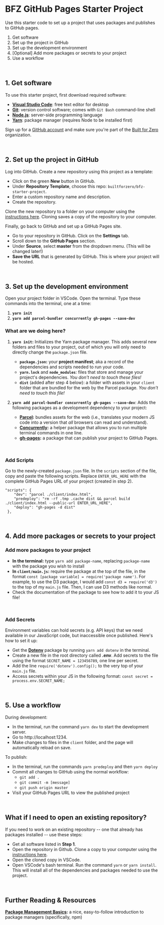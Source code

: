 # BFZ GitHub Pages Starter Project

Use this starter code to set up a project that uses packages and publishes to GitHub pages.

1. Get software
2. Set up the project in GitHub
3. Set up the development environment
4. [Optional] Add more packages or secrets to your project
5. Use a workflow


<br />

## 1. Get software

To use this starter project, first download required software:

- [**Visual Studio Code**](https://code.visualstudio.com/): free text editor for desktop
- [**Git**](https://git-scm.com/): version control software; comes with `Git Bash` command-line shell
- [**Node.js**](https://nodejs.org/en/): server-side programming language
- [**Yarn**](https://classic.yarnpkg.com/en/docs/install/#windows-stable): package manager (requires Node to be installed first)

Sign up for a [GitHub account](https://github.com/) and make sure you're part of the [Built for Zero](https://github.com/builtforzero) organization.

<br />

## 2. Set up the project in GitHub

Log into GitHub. Create a new repository using this project as a template:

- Click on the green **New** button in GitHub.
- Under **Repository Template**, choose this repo: `builtforzero/bfz-starter-project`. 
- Enter a custom repository name and description. 
- Create the repository.

Clone the new repository to a folder on your computer using the [instructions here](https://docs.github.com/en/github/creating-cloning-and-archiving-repositories/cloning-a-repository). Cloning saves a copy of the repository to your computer.

Finally, go back to GitHub and set up a GitHub Pages site.

- Go to your repository in GitHub. Click on the **Settings** tab.
- Scroll down to the **GitHub Pages** section.
- Under **Source**, select **master** from the dropdown menu. (This will be changed later!)
- **Save the URL** that is generated by GitHub. This is where your project will be hosted.

<br />

## 3. Set up the development environment

Open your project folder in VSCode. Open the terminal. Type these commands into the terminal, one at a time:

1. **`yarn init`**
2. **`yarn add parcel-bundler concurrently gh-pages --save-dev`**

### What are we doing here?

1. **`yarn init`:** Initializes the Yarn package manager. This adds several new folders and files to your project, out of which you will only need to directly change the `package.json` file.

    - **`package.json`:** your **project manifest**; aka a record of the dependencies and scripts needed to run your code.
    - **`yarn.lock`** and **`node_modules`**: files that store and manage your project's dependencies. *You don't need to touch these files!*
    - **`dist`** (added after step 4 below): a folder with assets in your `client` folder that are bundled for the web by the Parcel package. *You don't need to touch this file!*

2. **`yarn add parcel-bundler concurrently gh-pages --save-dev`**: Adds the following packages as a development dependency to your project:

    - **[Parcel](https://parceljs.org/):** bundles assets for the web (i.e., translates your modern JS code into a version that *all* browsers can read and understand).
    - **[Concurrently](https://www.npmjs.com/package/concurrently):** a helper package that allows you to run multiple terminal commands in one line.
    - **[gh-pages](https://www.npmjs.com/package/gh-pages):** a package that can publish your project to GitHub Pages.

<br />

### **Add Scripts**

Go to the newly-created `package.json` file. In the `scripts` section of the file, copy and paste the following scripts. Replace `ENTER_URL_HERE` with the complete GitHub Pages URL of your project (created in step 2).
    
    "scripts": {
        "dev": "parcel ./client/index.html",
        "predeploy": "rm -rf .tmp .cache dist && parcel build ./client/index.html --public-url ENTER_URL_HERE",
        "deploy": "gh-pages -d dist"
     },

<br />

## 4. Add more packages or secrets to your project

### **Add more packages to your project**

- **In the terminal:** type `yarn add package-name`, replacing `package-name` with the package you wish to install
- **In `client/main.js`:** require the package at the top of the file, in the format `const [package variable] = require('package name')`. For example, to use the D3 package, I would add `const d3 = require('d3')` to the top of my `main.js` file. Then, I can use D3 methods like normal.
- Check the documentation of the package to see how to add it to your JS file!

<br />

### **Add Secrets**
Environment variables can hold secrets (e.g. API keys) that we need available in our JavaScript code, but inaccessible once published. Here's how to set it up:

- Get the **[Dotenv](https://www.npmjs.com/package/dotenv)** package by running `yarn add dotenv` in the terminal.
- Create a new file in the root directory called **.env**. Add secrets to the file using the format `SECRET_NAME = 123456789`, one line per secret.
- Add the line `require('dotenv').config();` to the very top of your `main.js` file.
- Access secrets within your JS in the following format: `const secret = process.env.SECRET_NAME;`

<br />

## 5. Use a workflow

During development:

- In the terminal, run the command `yarn dev` to start the development server.
- Go to http://localhost:1234.
- Make changes to files in the `client` folder, and the page will automatically reload on save.

To publish:
- In the terminal, run the commands `yarn predeploy` and then `yarn deploy`
- Commit all changes to GitHub using the normal workflow: 
  - `git add .`
  - `git commit -m [message]`
  - `git push origin master`
- Visit your GitHub Pages URL to view the published project

<br />

## What if I need to open an existing repository?
If you need to work on an existing repository -- one that already has packages installed -- use these steps:

- Get all software listed in **Step 1**.
- Open the repository in Github. Clone a copy to your computer using the [instructions here](https://docs.github.com/en/github/creating-cloning-and-archiving-repositories/cloning-a-repository).
- Open the cloned copy in VSCode.
- Open VSCode's bash terminal. Run the command `yarn` or `yarn install`. This will install all of the dependencies and packages needed to use the project.

<br />

## Further Reading & Resources

**[Package Management Basics](https://developer.mozilla.org/en-US/docs/Learn/Tools_and_testing/Understanding_client-side_tools/Package_management):** a nice, easy-to-follow introduction to package managers (specifically, npm)
